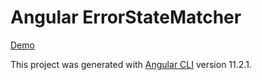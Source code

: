 # Angular ErrorStateMatcher

[Demo](https://wixhub.github.io/angular-error-state/docs/index.html)

This project was generated with [Angular CLI](https://github.com/angular/angular-cli) version 11.2.1.
